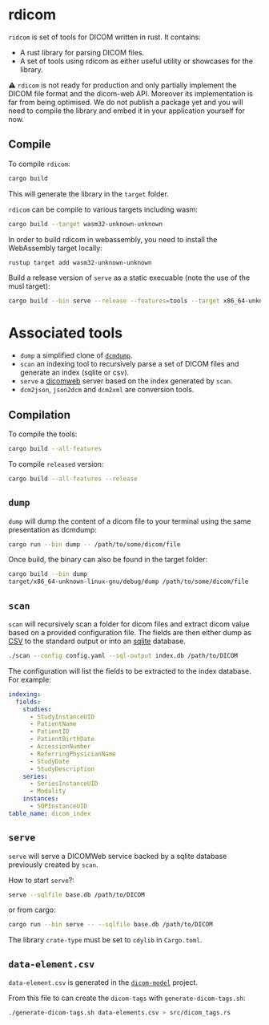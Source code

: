 # rdicom

`ridcom` is set of tools for DICOM written in rust. It contains:
- A rust library for parsing DICOM files.
- A set of tools using rdicom as either useful utility or showcases for the library.


⚠️ `rdicom` is not ready for production and only partially implement the DICOM
file format and the dicom-web API. Moreover its implementation is far from being
optimised. We do not publish a package yet and you will need to compile the library
and embed it in your application yourself for now.

## Compile

To compile `rdicom`:
```bash
cargo build
```

This will generate the library in the `target` folder.

`rdicom` can be compile to various targets including wasm:
```bash
cargo build --target wasm32-unknown-unknown
```

In order to build rdicom in webassembly, you need to install the WebAssembly target locally:
```bash
rustup target add wasm32-unknown-unknown
```

Build a release version of `serve` as a static execuable (note the use of the musl target):
```bash
cargo build --bin serve --release --features=tools --target x86_64-unknown-linux-musl
```

# Associated tools

- `dump` a simplified clone of [`dcmdump`](https://support.dcmtk.org/docs/dcmdump.html).
- `scan` an indexing tool to recursively parse a set of DICOM files and generate an index (sqlite or csv).
- `serve` a [dicomweb](https://www.dicomstandard.org/using/dicomweb) server based on the index generated by `scan`.
- `dcm2json`, `json2dcm` and `dcm2xml` are conversion tools.

## Compilation

To compile the tools:
```bash
cargo build --all-features
```

To compile `released` version:
```bash
cargo build --all-features --release
```

## `dump`

`dump` will dump the content of a dicom file to your terminal using the same presentation as
dcmdump:
```bash
cargo run --bin dump -- /path/to/some/dicom/file
```

Once build, the binary can also be found in the target folder:
```bash
cargo build --bin dump
target/x86_64-unknown-linux-gnu/debug/dump /path/to/some/dicom/file
```

## `scan`

`scan` will recursively scan a folder for dicom files and extract dicom value based
on a provided configuration file. The fields are then either dump as
[CSV](https://en.wikipedia.org/wiki/Comma-separated_values)
to the standard output or into an [sqlite](https://sqlite.org/index.html) database.

```bash
./scan --config config.yaml --sql-output index.db /path/to/DICOM
```

The configuration will list the fields to be extracted to the index database. For example:
```yaml
indexing:
  fields:
    studies:
      - StudyInstanceUID
      - PatientName
      - PatientID
      - PatientBirthDate
      - AccessionNumber
      - ReferringPhysicianName
      - StudyDate
      - StudyDescription
    series:
      - SeriesInstanceUID
      - Modality
    instances:
      - SOPInstanceUID
table_name: dicom_index
```

## `serve`

`serve` will serve a DICOMWeb service backed by a sqlite database previously created
by `scan`.

How to start `serve`?:
```bash
serve --sqlfile base.db /path/to/DICOM
```

or from cargo:
```bash
cargo run --bin serve -- --sqlfile base.db /path/to/DICOM
```

The library `crate-type` must be set to `cdylib` in `Cargo.toml`.

## `data-element.csv`

`data-element.csv` is generated in the [`dicom-model`](https://bitbucket.org/jdmichaud/dicom-model/) project.

From this file to can create the `dicom-tags` with `generate-dicom-tags.sh`:
```bash
./generate-dicom-tags.sh data-elements.csv > src/dicom_tags.rs
```